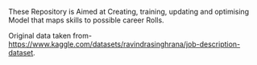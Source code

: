 These Repository is Aimed at Creating, training, updating and optimising Model that maps skills to possible career Rolls.

Original data taken from- https://www.kaggle.com/datasets/ravindrasinghrana/job-description-dataset.
